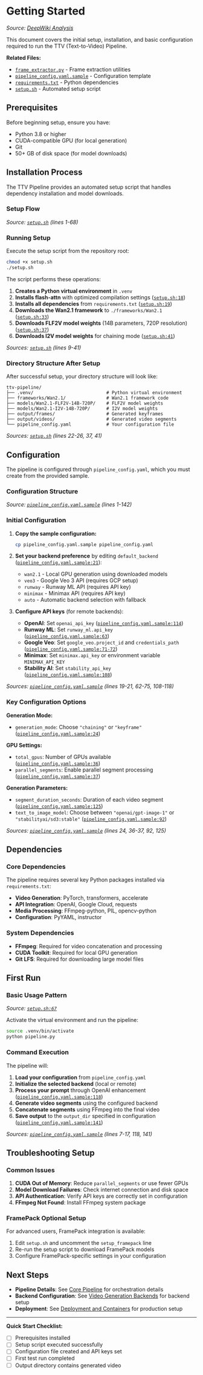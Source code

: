 # Getting Started

*Source: [DeepWiki Analysis](https://deepwiki.com/trilogy-group/ttv-pipeline/2-getting-started)*

This document covers the initial setup, installation, and basic configuration required to run the TTV (Text-to-Video) Pipeline.

**Related Files:**
- [`frame_extractor.py`](../frame_extractor.py) - Frame extraction utilities
- [`pipeline_config.yaml.sample`](../pipeline_config.yaml.sample) - Configuration template
- [`requirements.txt`](../requirements.txt) - Python dependencies
- [`setup.sh`](../setup.sh) - Automated setup script

## Prerequisites

Before beginning setup, ensure you have:
- Python 3.8 or higher
- CUDA-compatible GPU (for local generation)
- Git
- 50+ GB of disk space (for model downloads)

## Installation Process

The TTV Pipeline provides an automated setup script that handles dependency installation and model downloads.

### Setup Flow

*Source: [`setup.sh`](../setup.sh) (lines 1-68)*

### Running Setup

Execute the setup script from the repository root:

```bash
chmod +x setup.sh
./setup.sh
```

The script performs these operations:

1. **Creates a Python virtual environment** in `.venv`
2. **Installs flash-attn** with optimized compilation settings ([`setup.sh:18`](../setup.sh))
3. **Installs all dependencies** from `requirements.txt` ([`setup.sh:19`](../setup.sh))
4. **Downloads the Wan2.1 framework** to `./frameworks/Wan2.1` ([`setup.sh:33`](../setup.sh))
5. **Downloads FLF2V model weights** (14B parameters, 720P resolution) ([`setup.sh:37`](../setup.sh))
6. **Downloads I2V model weights** for chaining mode ([`setup.sh:41`](../setup.sh))

*Sources: [`setup.sh`](../setup.sh) (lines 9-41)*

### Directory Structure After Setup

After successful setup, your directory structure will look like:

```
ttv-pipeline/
├── .venv/                           # Python virtual environment
├── frameworks/Wan2.1/               # Wan2.1 framework code
├── models/Wan2.1-FLF2V-14B-720P/    # FLF2V model weights
├── models/Wan2.1-I2V-14B-720P/      # I2V model weights
├── output/frames/                   # Generated keyframes
├── output/videos/                   # Generated video segments
└── pipeline_config.yaml             # Your configuration file
```

*Sources: [`setup.sh`](../setup.sh) (lines 22-26, 37, 41)*

## Configuration

The pipeline is configured through `pipeline_config.yaml`, which you must create from the provided sample.

### Configuration Structure

*Source: [`pipeline_config.yaml.sample`](../pipeline_config.yaml.sample) (lines 1-142)*

### Initial Configuration

1. **Copy the sample configuration:**
   ```bash
   cp pipeline_config.yaml.sample pipeline_config.yaml
   ```

2. **Set your backend preference** by editing `default_backend` ([`pipeline_config.yaml.sample:21`](../pipeline_config.yaml.sample)):
   - `wan2.1` - Local GPU generation using downloaded models
   - `veo3` - Google Veo 3 API (requires GCP setup)
   - `runway` - Runway ML API (requires API key)
   - `minimax` - Minimax API (requires API key)
   - `auto` - Automatic backend selection with fallback

3. **Configure API keys** (for remote backends):
   - **OpenAI**: Set `openai_api_key` ([`pipeline_config.yaml.sample:114`](../pipeline_config.yaml.sample))
   - **Runway ML**: Set `runway_ml.api_key` ([`pipeline_config.yaml.sample:63`](../pipeline_config.yaml.sample))
   - **Google Veo**: Set `google_veo.project_id` and `credentials_path` ([`pipeline_config.yaml.sample:71-72`](../pipeline_config.yaml.sample))
   - **Minimax**: Set `minimax.api_key` or environment variable `MINIMAX_API_KEY`
   - **Stability AI**: Set `stability_api_key` ([`pipeline_config.yaml.sample:108`](../pipeline_config.yaml.sample))

*Sources: [`pipeline_config.yaml.sample`](../pipeline_config.yaml.sample) (lines 19-21, 62-75, 108-118)*

### Key Configuration Options

**Generation Mode:**
- `generation_mode`: Choose `"chaining"` or `"keyframe"` ([`pipeline_config.yaml.sample:24`](../pipeline_config.yaml.sample))

**GPU Settings:**
- `total_gpus`: Number of GPUs available ([`pipeline_config.yaml.sample:36`](../pipeline_config.yaml.sample))
- `parallel_segments`: Enable parallel segment processing ([`pipeline_config.yaml.sample:37`](../pipeline_config.yaml.sample))

**Generation Parameters:**
- `segment_duration_seconds`: Duration of each video segment ([`pipeline_config.yaml.sample:125`](../pipeline_config.yaml.sample))
- `text_to_image_model`: Choose between `"openai/gpt-image-1"` or `"stabilityai/sd3:stable"` ([`pipeline_config.yaml.sample:92`](../pipeline_config.yaml.sample))

*Sources: [`pipeline_config.yaml.sample`](../pipeline_config.yaml.sample) (lines 24, 36-37, 92, 125)*

## Dependencies

### Core Dependencies

The pipeline requires several key Python packages installed via `requirements.txt`:

- **Video Generation**: PyTorch, transformers, accelerate
- **API Integration**: OpenAI, Google Cloud, requests
- **Media Processing**: FFmpeg-python, PIL, opencv-python
- **Configuration**: PyYAML, instructor

### System Dependencies

- **FFmpeg**: Required for video concatenation and processing
- **CUDA Toolkit**: Required for local GPU generation
- **Git LFS**: Required for downloading large model files

## First Run

### Basic Usage Pattern

*Source: [`setup.sh:67`](../setup.sh)*

Activate the virtual environment and run the pipeline:

```bash
source .venv/bin/activate
python pipeline.py
```

### Command Execution

The pipeline will:

1. **Load your configuration** from `pipeline_config.yaml`
2. **Initialize the selected backend** (local or remote)
3. **Process your prompt** through OpenAI enhancement ([`pipeline_config.yaml.sample:118`](../pipeline_config.yaml.sample))
4. **Generate video segments** using the configured backend
5. **Concatenate segments** using FFmpeg into the final video
6. **Save output** to the `output_dir` specified in configuration ([`pipeline_config.yaml.sample:141`](../pipeline_config.yaml.sample))

*Sources: [`pipeline_config.yaml.sample`](../pipeline_config.yaml.sample) (lines 7-17, 118, 141)*

## Troubleshooting Setup

### Common Issues

1. **CUDA Out of Memory**: Reduce `parallel_segments` or use fewer GPUs
2. **Model Download Failures**: Check internet connection and disk space
3. **API Authentication**: Verify API keys are correctly set in configuration
4. **FFmpeg Not Found**: Install FFmpeg system package

### FramePack Optional Setup

For advanced users, FramePack integration is available:

1. Edit `setup.sh` and uncomment the `setup_framepack` line
2. Re-run the setup script to download FramePack models
3. Configure FramePack-specific settings in your configuration

## Next Steps

- **Pipeline Details**: See [Core Pipeline](03-core-pipeline.md) for orchestration details
- **Backend Configuration**: See [Video Generation Backends](04-video-generation-backends.md) for backend setup
- **Deployment**: See [Deployment and Containers](08-deployment-and-containers.md) for production setup

---

**Quick Start Checklist:**
- [ ] Prerequisites installed
- [ ] Setup script executed successfully
- [ ] Configuration file created and API keys set
- [ ] First test run completed
- [ ] Output directory contains generated video
